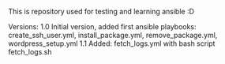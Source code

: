 This is repository used for testing and learning ansible :D 

Versions:
1.0 Initial version, added first ansible playbooks: create_ssh_user.yml, install_package.yml, remove_package.yml, wordpress_setup.yml
1.1 Added: fetch_logs.yml with bash script fetch_logs.sh
